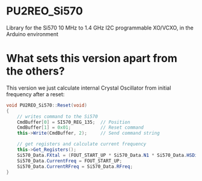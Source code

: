 # PU2REO_Si570
Library for the Si570 10 MHz to 1.4 GHz I2C programmable XO/VCXO, in the Arduino environment

# What sets this version apart from the others?
This version we just calculate internal Crystal Oscillator from initial frequency after a reset:
```cs
void PU2REO_Si570::Reset(void)
{
    // writes command to the Si570
    CmdBuffer[0] = SI570_REG_135;  // Position
    CmdBuffer[1] = 0x01;           // Reset command
    this->Write(CmdBuffer, 2);     // Send command string

    // get registers and calculate current frequency
    this->Get_Registers();
    Si570_Data.FXtal = (FOUT_START_UP * Si570_Data.N1 * Si570_Data.HSDiv) / Si570_Data.RFreq; //MHz
    Si570_Data.CurrentFreq = FOUT_START_UP;
    Si570_Data.CurrentRFreq = Si570_Data.RFreq;
}
```

